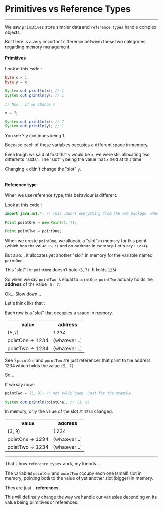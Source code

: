 # Primitives vs Reference Types

---

We saw `primitives` store simpler data and `reference types` handle complex objects.

But there is a very important difference between these two categories regarding memory management.

#### Primitives

Look at this code :

```java
byte x = 1;
byte y = x;

System.out.println(x); // 1
System.out.println(y); // 1

// Now.. if we change x

x = 7;

System.out.println(x); // 7
System.out.println(y); // 1

```

You see ? `y` continues being 1.

Because each of these variables occupies a different space in memory.

Even tough we said at first that `y` would be `x`, we were still allocating two differents "slots". The "slot" `y` being the value that `x` held at this time.

Changing `x` didn't change the "slot" `y`.

---

#### Reference type

When we use reference type, this behaviour is different.

Look at this code :

```java
import java.awt.*; // This import everything from the awt package, where we can find the class Point that defines a point in two dimensions.

Point pointOne = new Point(5, 7);

Point pointTwo = pointOne;
```

When we create `pointOne`, we allocate a "slot" in memory for this point (which has the value `(5,7)` and an address in memory. Let's say : `1234`).

But also... it allocates yet another "slot" in memory for the variable named `pointOne`.

This "slot" for `pointOne` doesn't hold `(5,7)`. It holds `1234`.

So when we say `pointTwo` is equal to `pointOne`, `pointTwo` actually holds the **address** of the value `(5, 7)`

Ok...
Slow down...

Let's think like that :

Each row is a "slot" that occupies a space in memory.

<table>
    <tbody>
        <tr>
            <th>
                value
            </th>
            <th>
                address
            </th>
        </tr>
        <tr>
            <td>
                (5,7)
            </td>
            <td>
                1234
            </td>
        </tr>
        <tr>
            <td>
                pointOne → 1234
            </td>
            <td>
                (whatever...)
            </td>
        </tr>
        <tr>
            <td>
                pointTwo → 1234
            </td>
            <td>
                (whatever...)
            </td>
        </tr>
    </tbody>
</table>

See ?
`pointOne` and `pointTwo` are just references that point to the address 1234 which holds the value `(5, 7)`

So...

If we say now :

```java
pointTwo = (3, 9); // not valid code. Just for the example

System.out.println(pointOne); // (3, 9)
```

In memory, only the value of the slot at `1234` changed.

<table>
    <tbody>
        <tr>
            <th>
                value
            </th>
            <th>
                address
            </th>
        </tr>
        <tr>
            <td>
                (3, 9)
            </td>
            <td>
                1234
            </td>
        </tr>
        <tr>
            <td>
                pointOne → 1234
            </td>
            <td>
                (whatever...)
            </td>
        </tr>
        <tr>
            <td>
                pointTwo → 1234
            </td>
            <td>
                (whatever...)
            </td>
        </tr>
    </tbody>
</table>

---

That's how `reference types` work, my friends...

The variables `pointOne` and `pointTwo` occupy each one (small) slot in memory, pointing both to the value of yet another slot (bigger) in memory.

They are just... **references**.

This will defintely change the way we handle our variables depending on its value being primitives or references.

